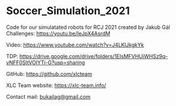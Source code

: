 # Soccer_Simulation_2021
Code for our simulatated robots for RCJ 2021 created by Jakub Gál
Challenges:
https://youtu.be/IeJpX4AsrdM

Video:
https://www.youtube.com/watch?v=J4LKlJkgkYk

TDP:
https://drive.google.com/drive/folders/1EIsMFVHUiWHSz9q-vNFF0SltVOlYTi-G?usp=sharing

GitHub:
https://github.com/xlcteam

XLC Team website:
https://xlc-team.info/

Contact mail:
bukajlag@gmail.com
